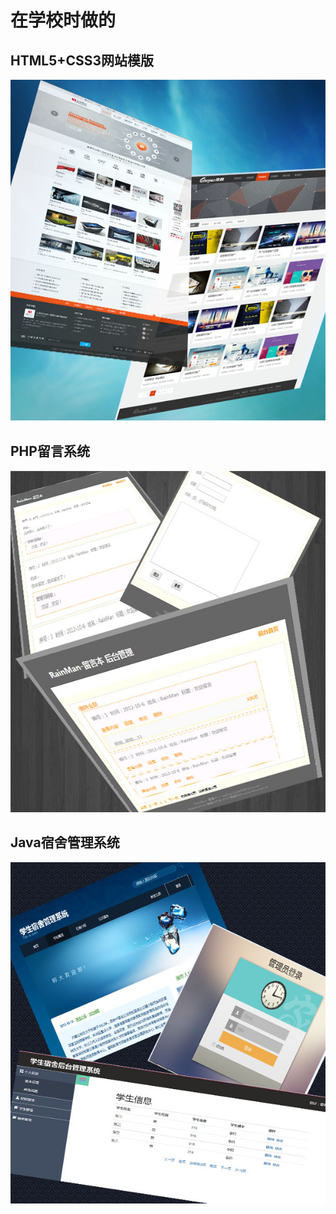 # 在学校时做的
## HTML5+CSS3网站模版
![凯晨数字](/images/h5.jpg)

## PHP留言系统
![留言系统](/images/message.jpg)

## Java宿舍管理系统
![宿舍管理系统](/images/sushe.jpg)
